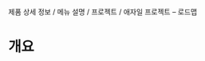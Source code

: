 <!--breadcrumb:제품 상세 정보 / 메뉴 설명 / 프로젝트 / 애자일 프로젝트 – 로드맵--><span class="md-breadcrumb">제품 상세 정보 / 메뉴 설명 / 프로젝트 / 애자일 프로젝트 – 로드맵</span>
# 개요
